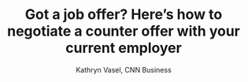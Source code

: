 ---
title: Got a job offer? Here’s how to negotiate a counter offer with your current employer
publication: CNN
article_url: https://www.cnn.com/2019/07/25/success/job-offer-leverage/index.html
author: 'Kathryn Vasel, CNN Business'
thumbnail: cnn.png
publication_date: 07-25-2019
---